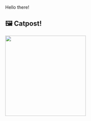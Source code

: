 Hello there!



## 🖼️ Catpost!

<sub>
    <img src="https://cdn2.thecatapi.com/images/2cd.jpg" height="256">
</sub>

